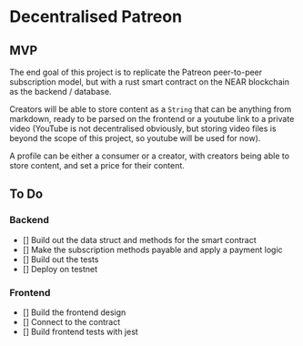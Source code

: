 # Decentralised Patreon

## MVP
The end goal of this project is to replicate the Patreon peer-to-peer 
subscription model, but with a rust smart contract on the NEAR blockchain
as the backend / database.

Creators will be able to store content as a `String` that can be anything
from markdown, ready to be parsed on the frontend or a youtube link to a private
video (YouTube is not decentralised obviously, but storing video files is beyond
the scope of this project, so youtube will be used for now).

A profile can be either a consumer or a creator, with creators being able to store
content, and set a price for their content.

## To Do

### Backend
- [] Build out the data struct and methods for the smart contract
- [] Make the subscription methods payable and apply a payment logic
- [] Build out the tests
- [] Deploy on testnet

### Frontend
- [] Build the frontend design
- [] Connect to the contract
- [] Build frontend tests with jest